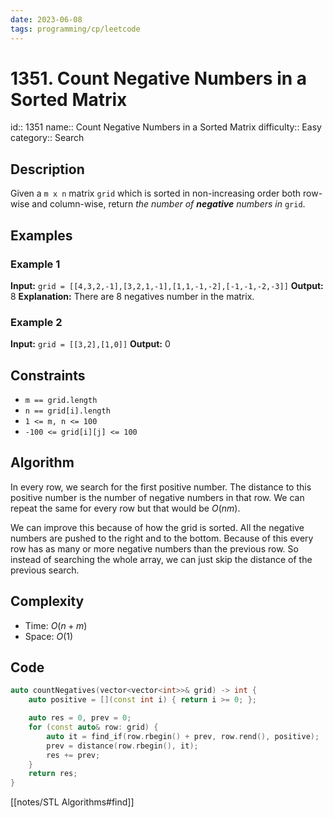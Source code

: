 ```yaml
---
date: 2023-06-08
tags: programming/cp/leetcode
---
```


# 1351. Count Negative Numbers in a Sorted Matrix 

id:: 1351
name:: Count Negative Numbers in a Sorted Matrix
difficulty:: Easy
category:: Search

## Description
Given a `m x n` matrix `grid` which is sorted in non-increasing order both row-wise and column-wise, return _the number of **negative** numbers in_ `grid`.

## Examples
### Example 1
**Input:** `grid = [[4,3,2,-1],[3,2,1,-1],[1,1,-1,-2],[-1,-1,-2,-3]]`
**Output:** 8
**Explanation:** There are 8 negatives number in the matrix.

### Example 2
**Input:** `grid = [[3,2],[1,0]]`
**Output:** 0

## Constraints
- `m == grid.length`
- `n == grid[i].length`
- `1 <= m, n <= 100`
- `-100 <= grid[i][j] <= 100`

## Algorithm
In every row, we search for the first positive number. The distance to this positive number is the number of negative numbers in that row. We can repeat the same for every row but that would be $O(nm)$. 

We can improve this because of how the grid is sorted. All the negative numbers are pushed to the right and to the bottom. Because of this every row has as many or more negative numbers than the previous row. So instead of searching the whole array, we can just skip the distance of the previous search.

## Complexity
- Time: $O(n + m)$
- Space: $O(1)$

## Code
```cpp
auto countNegatives(vector<vector<int>>& grid) -> int {
	auto positive = [](const int i) { return i >= 0; };

	auto res = 0, prev = 0;
	for (const auto& row: grid) {
		auto it = find_if(row.rbegin() + prev, row.rend(), positive);
		prev = distance(row.rbegin(), it);
		res += prev;
	}
	return res;
}
```

[[notes/STL Algorithms#find]]
